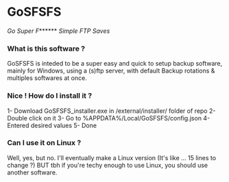 # GoSFSFS
*Go Super F******* *Simple FTP Saves* 


###	What is this software ?
GoSFSFS is inteded to be a super easy and quick to setup backup software, mainly for Windows, using a (s)ftp server, with default Backup rotations & multiples softwares at once.

### Nice ! How do I install it ?
1- Download GoSFSFS_installer.exe in /external/installer/ folder of repo
2- Double click on it
3- Go to %APPDATA%/Local/GoSFSFS/config.json
4- Entered desired values
5- Done 

### Can I use it on Linux ?
Well, yes, but no.
I'll eventually make a Linux version (It's like ... 15 lines to change ?) BUT tbh if you're techy enough to use Linux, you should use another software.
